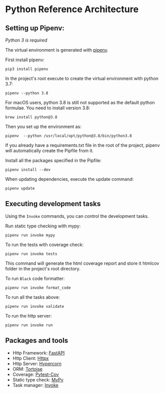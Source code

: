 # Python Reference Architecture 

## Setting up Pipenv:

*Python 3 is required*

The virtual environment is generated with [pipenv](https://pipenv.readthedocs.io/en/latest/).

First install pipenv:

```shell script
pip3 install pipenv
```

In the project's root execute to create the virtual environment with python 3.7:

```shell script
pipenv --python 3.8 
```

For macOS users, python 3.8 is still not supported as the default python formulae. You need to install version 3.8:
```shell script
brew install python@3.8
```

Then you set up the environment as:
```shell script
pipenv  --python /usr/local/opt/python@3.8/bin/python3.8
```

If you already have a requirements.txt file in the root of the project, pipenv will automatically create the Pipfile from it.

Install all the packages specified in the Pipfile:

```shell script
pipenv install --dev
```

When updating dependencies, execute the update command:

```shell script
pipenv update
```

## Executing development tasks

Using the `Invoke` commands, you can control the development tasks. 

Run static type checking with mypy:

```shell script
pipenv run invoke mypy
```

To run the tests with coverage check:

```shell script
pipenv run invoke tests
```

This command will generate the html coverage report and store it htmlcov folder in the project's root directory.

To run `Black` code formatter:

```shell script
pipenv run invoke format_code
```

To run all the tasks above:

```shell script
pipenv run invoke validate
```

To run the http server:

```shell script
pipenv run invoke run
```

## Packages and tools

- Http Framework: [FastAPI](https://fastapi.tiangolo.com)
- Http Client: [Httpx](https://www.python-httpx.org)
- Http Server: [Hypercorn](https://pgjones.gitlab.io/hypercorn/)
- ORM: [Tortoise](https://tortoise-orm.readthedocs.io/en/latest/index.html)
- Coverage: [Pytest-Cov](https://pytest-cov.readthedocs.io/en/latest)
- Static type check: [MyPy](https://mypy.readthedocs.io/en/stable/)
- Task manager: [Invoke](http://www.pyinvoke.org/index.html) 
